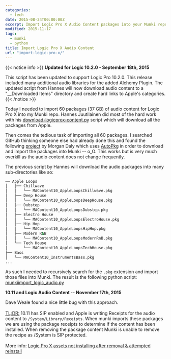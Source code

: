 ```yaml
---
categories:
  - tech
date: 2015-08-24T00:00:00Z
excerpt: Import Logic Pro X Audio Content packages into your Munki repo.
modified: 2015-11-17
tags:
  - munki
  - python
title: Import Logic Pro X Audio Content
url: "import-logic-pro-x/"
---
```


{{< notice info >}}
**Updated for Logic 10.2.0 - September 18th, 2015**

This script has been updated to support Logic Pro 10.2.0. This release included many additional audio libraries for the added Alchemy Plugin. The updated script from Hannes will now download audio content to a "\_\_Downloaded Items" directory and create hard links to Apple's categories.
{{< /notice >}}

Today I needed to import 60 packages (37 GB) of audio content for Logic Pro X into my Munki repo. Hannes Juutilainen did most of the hard work with his [download-logicprox-content.py](https://github.com/hjuutilainen/adminscripts/blob/master/download-logicprox-content.py) script which will download all the packages from Apple.

Then comes the tedious task of importing all 60 packages. I searched GitHub thinking someone else had already done this and found the following [project](https://github.com/portalpie/Logic-Pro-X-Additional-Content-Recipes) by Morgan Daly which uses [AutoPkg](https://github.com/autopkg/autopkg) in order to download and import the packages into Munki -- o_O. This works but is very much overkill as the audio content does not change frequently.

The previous script by Hannes will download the audio packages into many sub-directories like so:

```bash
── Apple Loops
│   ├── Chillwave
│   │   └── MAContent10_AppleLoopsChillwave.pkg
│   ├── Deep House
│   │   └── MAContent10_AppleLoopsDeepHouse.pkg
│   ├── Dubstep
│   │   └── MAContent10_AppleLoopsDubstep.pkg
│   ├── Electro House
│   │   └── MAContent10_AppleLoopsElectroHouse.pkg
│   ├── Hip Hop
│   │   └── MAContent10_AppleLoopsHipHop.pkg
│   ├── Modern R&B
│   │   └── MAContent10_AppleLoopsModernRnB.pkg
│   └── Tech House
│       └── MAContent10_AppleLoopsTechHouse.pkg
├── Bass
│   └── MAContent10_InstrumentsBass.pkg
...

```

As such I needed to recursively search for the `.pkg` extension and import those files into Munki. The result is the following python script: [munkiimport_logic_audio.py](https://github.com/clburlison/scripts/tree/master/clburlison_scripts/LogicProX)

<div class="notice--danger">
	<b>10.11 and Logic Audio Content -- November 17th, 2015</b>
  <p>Dave Weale found a nice little bug with this approach. <br><br><u>TL;DR:</u> 10.11 has SIP enabled and Apple is writing Receipts for the audio content to <code>/System/Library/Receipts</code>. When munki imports these packages we are using the package receipts to determine if the content has been installed. When removing the package content Munki is unable to remove the recipe as /System is SIP protected.
    <br><br>
    More info: <a href="https://groups.google.com/forum/#!topic/munki-discuss/TjeSl39zGVw">Logic Pro X assets not installing after removal & attempted reinstall</a>
  </p>
</div>
